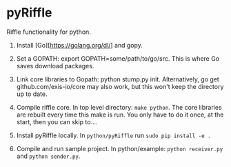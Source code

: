 # pyRiffle

Riffle functionality for python. 

1. Install [Go][https://golang.org/dl/] and gopy. 

2. Set a GOPATH: export GOPATH=some/path/to/go/src. This is where Go saves download packages.

3. Link core libraries to Gopath: python stump.py init. Alternatively, go get github.com/exis-io/core may also work, but this won't keep the directory up to date.

4. Compile riffle core. In top level directory: `make python`. The core libraries are rebuilt every time this make is run. You only have to do it once, at the start, then you can skip to....

5. Install pyRiffle locally. In `python/pyRiffle` run `sudo pip install -e .`

6. Compile and run sample project. In python/example: `python receiver.py` and `python sender.py`.
